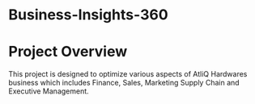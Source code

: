 # Business-Insights-360
# Project Overview
This project is designed to optimize various aspects of AtliQ Hardwares business which includes Finance, Sales, Marketing Supply Chain and Executive Management.
